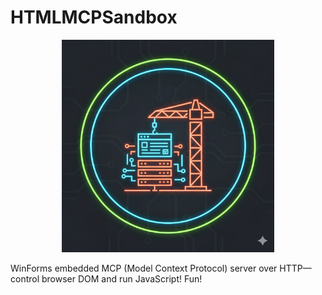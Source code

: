 # HTMLMCPSandbox
<p align="center">
  <img src='https://github.com/jwoolcox/HTMLMCPSandbox/blob/main/appIcon.png' width='340' />
</p>

WinForms embedded MCP (Model Context Protocol) server over HTTP—control browser DOM and run JavaScript! Fun!
